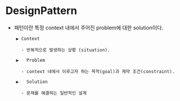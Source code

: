 # DesignPattern

- 패턴이란 특정 context 내에서 주어진 problem에 대한 solution이다.
```
	▶ Context
		
	  - 반복적으로 발생하는 상황 (situation).
		
	▶	Problem
		
	  - context 내에서 이루고자 하는 목적(goal)과 제약 조건(constraint).
		
	▶	Solution
		
      - 문제를 해결하는 일반적인 설계
```
